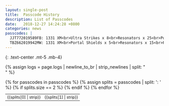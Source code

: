```yaml
---
layout: single-post
title:  Passcode History
description: List of Passcodes
date:   2018-12-27 14:24:28 +0800
categories: news
passcodes: |
  JJT772019589FB: 1331 XM<br>Ultra Strikes x 8<br>Resonators x 25<br>Power Cubes x 15<br>XMP Bursters x 25 
  TBZ662019942MW: 1331 XM<br>Portal Shields x 5<br>Resonators x 15<br>Power Cubes x 10<br>XMP Bursters x 25
---
```


{: .text-center .mt-5 .mb-4}

{% assign logs = page.logs | newline_to_br | strip_newlines | split: "<br />" %}

<table class="table table-sm table-bordered" style="font-size: 0.9em;">
<tbody>
{% for passcodes in passcodes %}
  {% assign splits = passcodes | split: ': ' %}
  {% if splits.size == 2 %}
    <tr>
      <td class="text-center">{{splits[0] | strip}}</td>
      <td>{{splits[1] | strip}}</td>
    </tr>
  {% endif %}
{% endfor %}
</tbody>
</table>


